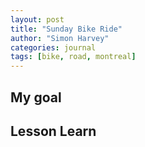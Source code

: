 ```yaml
---
layout: post
title: "Sunday Bike Ride"
author: "Simon Harvey"
categories: journal
tags: [bike, road, montreal]
---
```



## My goal


## Lesson Learn
